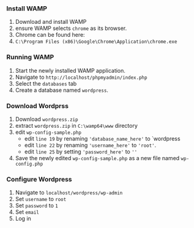 
### Install WAMP
1. Download and install WAMP
2. ensure WAMP selects `chrome` as its browser.
3. Chrome can be found here:
4. `C:\Program Files (x86)\Google\Chrome\Application\chrome.exe`

### Running WAMP
1. Start the newly installed WAMP application.
2. Navigate to `http://localhost/phpmyadmin/index.php`
3. Select the `databases` tab
4. Create a database named `wordpress`.

### Download Wordprss
1. Download `wordpress.zip`
2. extract `wordpress.zip` in `C:\wamp64\www` directory
3. edit `wp-config-sample.php`
    * edit `line 19` by renaming `'database_name_here'` to `wordpress
    * edit `line 22` by renaming `'username_here'` to `'root'`.
    * edit `line 25` by setting `'password_here'` to `''`
4. Save the newly edited `wp-config-sample.php` as a new file named `wp-config.php`


### Configure Wordpress
1. Navigate to `localhost/wordpress/wp-admin`
2. Set `username` to `root`
3. Set `password` to `1`
4. Set `email`
5. Log in